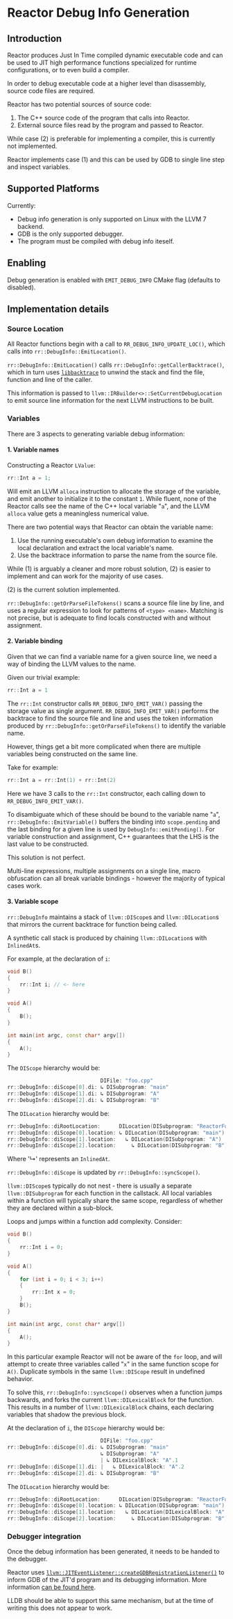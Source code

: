 # Reactor Debug Info Generation

## Introduction

Reactor produces Just In Time compiled dynamic executable code and can be used to JIT high performance functions specialized for runtime
configurations, or to even build a compiler.

In order to debug executable code at a higher level than disassembly, source code files are required.

Reactor has two potential sources of source code:

1. The C++ source code of the program that calls into Reactor.
2. External source files read by the program and passed to Reactor.

While case (2) is preferable for implementing a compiler, this is currently not
implemented.

Reactor implements case (1) and this can be used by GDB to single line step and
inspect variables.

## Supported Platforms

Currently:

* Debug info generation is only supported on Linux with the LLVM 7
backend.
* GDB is the only supported debugger.
* The program must be compiled with debug info iteself.

## Enabling

Debug generation is enabled with `EMIT_DEBUG_INFO` CMake flag (defaults to
disabled).

## Implementation details

### Source Location

All Reactor functions begin with a call to `RR_DEBUG_INFO_UPDATE_LOC()`, which calls into `rr::DebugInfo::EmitLocation()`.

`rr::DebugInfo::EmitLocation()` calls `rr::DebugInfo::getCallerBacktrace()`,
which in turn uses [`libbacktrace`](https://github.com/ianlancetaylor/libbacktrace)
to unwind the stack and find the file, function and line of the caller.

This information is passed to `llvm::IRBuilder<>::SetCurrentDebugLocation`
to emit source line information for the next LLVM instructions to be built.

### Variables

There are 3 aspects to generating variable debug information:

#### 1. Variable names

Constructing a Reactor `LValue`:

```C++
rr::Int a = 1;
```

Will emit an LLVM `alloca` instruction to allocate the storage of the variable,
and emit another to initialize it to the constant `1`. While fluent, none of the
Reactor calls see the name of the C++ local variable "`a`", and the LLVM `alloca`
value gets a meaningless numerical value.

There are two potential ways that Reactor can obtain the variable name:

1. Use the running executable's own debug information to examine the local
   declaration and extract the local variable's name.
2. Use the backtrace information to parse the name from the source file.

While (1) is arguably a cleaner and more robust solution, (2) is
easier to implement and can work for the majority of use cases.

(2) is the current solution implemented.

`rr::DebugInfo::getOrParseFileTokens()` scans a source file line by line, and
uses a regular expression to look for patterns of `<type> <name>`. Matching is not
precise, but is adequate to find locals constructed with and without assignment.

#### 2. Variable binding

Given that we can find a variable name for a given source line, we need a way of
binding the LLVM values to the name.

Given our trivial example:

```C++
rr::Int a = 1
```

The `rr::Int` constructor calls `RR_DEBUG_INFO_EMIT_VAR()` passing the storage
value as single argument. `RR_DEBUG_INFO_EMIT_VAR()` performs the backtrace
to find the source file and line and uses the token information produced by
`rr::DebugInfo::getOrParseFileTokens()` to identify the variable name.

However, things get a bit more complicated when there are multiple variables
being constructed on the same line.

Take for example:

```C++
rr::Int a = rr::Int(1) + rr::Int(2)
```

Here we have 3 calls to the `rr::Int` constructor, each calling down
to `RR_DEBUG_INFO_EMIT_VAR()`.

To disambiguate which of these should be bound to the variable name "`a`",
`rr::DebugInfo::EmitVariable()` buffers the binding into
`scope.pending` and the last binding for a given line is used by
`DebugInfo::emitPending()`. For variable construction and assignment, C++
guarantees that the LHS is the last value to be constructed.

This solution is not perfect.

Multi-line expressions, multiple assignments on a single line, macro obfuscation
can all break variable bindings - however the majority of typical cases work.

#### 3. Variable scope

`rr::DebugInfo` maintains a stack of `llvm::DIScope`s and `llvm::DILocation`s
that mirrors the current backtrace for function being called.

A synthetic call stack is produced by chaining `llvm::DILocation`s with
`InlinedAt`s.

For example, at the declaration of `i`:

```C++
void B()
{
    rr::Int i; // <- here
}

void A()
{
    B();
}

int main(int argc, const char* argv[])
{
    A();
}
```

The `DIScope` hierarchy would be:

```C++
                              DIFile: "foo.cpp"
rr::DebugInfo::diScope[0].di: ↳ DISubprogram: "main"
rr::DebugInfo::diScope[1].di: ↳ DISubprogram: "A"
rr::DebugInfo::diScope[2].di: ↳ DISubprogram: "B"
```

The `DILocation` hierarchy would be:

```C++
rr::DebugInfo::diRootLocation:      DILocation(DISubprogram: "ReactorFunction")
rr::DebugInfo::diScope[0].location: ↳ DILocation(DISubprogram: "main")
rr::DebugInfo::diScope[1].location:   ↳ DILocation(DISubprogram: "A")
rr::DebugInfo::diScope[2].location:     ↳ DILocation(DISubprogram: "B")
```

Where '↳' represents an `InlinedAt`.


`rr::DebugInfo::diScope` is updated by `rr::DebugInfo::syncScope()`.

`llvm::DIScope`s typically do not nest - there is usually a separate
`llvm::DISubprogram` for each function in the callstack. All local variables
within a function will typically share the same scope, regardless of whether
they are declared within a sub-block.

Loops and jumps within a function add complexity. Consider:

```C++
void B()
{
    rr::Int i = 0;
}

void A()
{
    for (int i = 0; i < 3; i++)
    {
        rr::Int x = 0;
    }
    B();
}

int main(int argc, const char* argv[])
{
    A();
}
```

In this particular example Reactor will not be aware of the `for` loop, and will
attempt to create three variables called "`x`" in the same function scope for `A()`.
Duplicate symbols in the same `llvm::DIScope` result in undefined behavior.

To solve this, `rr::DebugInfo::syncScope()` observes when a function jumps
backwards, and forks the current `llvm::DILexicalBlock` for the function. This
results in a number of `llvm::DILexicalBlock` chains, each declaring variables
that shadow the previous block.

At the declaration of `i`, the `DIScope` hierarchy would be:

```C++
                              DIFile: "foo.cpp"
rr::DebugInfo::diScope[0].di: ↳ DISubprogram: "main"
                              ↳ DISubprogram: "A"
                              | ↳ DILexicalBlock: "A".1
rr::DebugInfo::diScope[1].di: |   ↳ DILexicalBlock: "A".2
rr::DebugInfo::diScope[2].di: ↳ DISubprogram: "B"
```

The `DILocation` hierarchy would be:

```C++
rr::DebugInfo::diRootLocation:      DILocation(DISubprogram: "ReactorFunction")
rr::DebugInfo::diScope[0].location: ↳ DILocation(DISubprogram: "main")
rr::DebugInfo::diScope[1].location:   ↳ DILocation(DILexicalBlock: "A".2)
rr::DebugInfo::diScope[2].location:     ↳ DILocation(DISubprogram: "B")
```

### Debugger integration

Once the debug information has been generated, it needs to be handed to the
debugger.

Reactor uses [`llvm::JITEventListener::createGDBRegistrationListener()`](http://llvm.org/doxygen/classllvm_1_1JITEventListener.html#a004abbb5a0d48ac376dfbe3e3c97c306)
to inform GDB of the JIT'd program and its debugging information.
More information [can be found here](https://llvm.org/docs/DebuggingJITedCode.html).

LLDB should be able to support this same mechanism, but at the time of writing
this does not appear to work.

